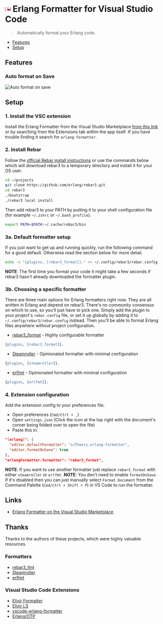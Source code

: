 # <img src="images/erlang.png" width="18"> Erlang Formatter for Visual Studio Code

> Automatically format your Erlang code.

- [Features](#features)
- [Setup](#setup)

## Features

### Auto format on Save

![Auto format on save](https://user-images.githubusercontent.com/28652/72016514-d37fc400-325b-11ea-8a88-29608d198860.gif)

## Setup

### 1. Install the VSC extension

Install the Erlang Formatter from the Visual Studio Marketplace [from this link](https://marketplace.visualstudio.com/items?itemName=szTheory.erlang-formatter) or by searching from the Extensions tab within the app itself. If you have trouble finding it search for `erlang-formatter`.

### 2. Install Rebar

Follow the [official Rebar install instructions](https://www.rebar3.org/docs/getting-started) or use the commands below which will download rebar3 to a temporary directory and install it for your OS user.

```bash
cd ~/projects
git clone https://github.com/erlang/rebar3.git
cd rebar3
./bootstrap
./rebar3 local install
```

Then add rebar3 to your PATH by putting it to your shell configuration file (for example `~/.zshrc` or `~/.bash_profile`).

```bash
export PATH=$PATH:~/.cache/rebar3/bin
```

### 3a. Default formatter setup

If you just want to get up and running quickly, run the following command for a good default. Otherwise read the section below for more detail.

```bash
echo -e "{plugins, [rebar3_format]}." >> ~/.config/rebar3/rebar.config
```

**NOTE**: The first time you format your code it might take a few seconds if rebar3 hasn't already downloaded the formatter plugin.

### 3b. Choosing a specific formatter

There are three main options for Erlang formatters right now. They are all written in Erlang and depend on rebar3. There's no community consensus on which to use, so you'll just have to pick one. Simply add the plugin to your project's `rebar.config` file, or set it up globally by adding it to `~/.config/rebar3/rebar.config` instead. Then you'll be able to format Erlang files anywhere without project configuration.

- [rebar3_format](https://github.com/AdRoll/rebar3_format) - Highly configurable formatter

```erlang
{plugins, [rebar3_format]}.
```

- [Steamroller](https://github.com/old-reliable/steamroller) - Opinionated formatter with minimal configuration

```erlang
{plugins, [steamroller]}.
```

- [erlfmt](https://github.com/whatsapp/erlfmt) - Opinionated formatter with minimal configuration

```erlang
{plugins, [erlfmt]}.
```

### 4. Extension configuration

Add the extension config to your preferences file.

- Open preferences (`Cmd/Ctrl + ,`)
- Open `settings.json` (Click the icon at the top right with the document's corner being folded over to open the file)
- Paste this in:

```json
"[erlang]": {
  "editor.defaultFormatter": "szTheory.erlang-formatter",
  "editor.formatOnSave": true
},
"erlangFormatter.formatter": "rebar3_format",
```

**NOTE**: If you want to use another formatter just replace `rebar3_format` with either `steamroller` or `erlfmt`.
**NOTE**: You don't need to enable `formatOnSave`. If it's disabled then you can just manually select `Format Document` from the Command Palette (`Cmd/Ctrl + Shift + P`) in VS Code to run the formatter.

## Links

- [Erlang Formatter on the Visual Studio Marketplace](https://marketplace.visualstudio.com/items?itemName=szTheory.erlang-formatter)

## Thanks

Thanks to the authors of these projects, which were highly valuable resources.

### Formatters

- [rebar3_fmt](https://github.com/AdRoll/rebar3_format)
- [Steamroller](https://github.com/old-reliable/steamroller)
- [erlfmt](https://github.com/whatsapp/erlfmt)

### Visual Studio Code Extensions

- [Elixir Formatter](https://github.com/sarat-ravi/elixir-formatter)
- [Elixir LS](https://github.com/elixir-lsp/vscode-elixir-ls)
- [vscode-erlang-formatter](https://github.com/nwolverson/vscode-erlang-formatter)
- [Erlang/OTP](https://github.com/yuce/erlang-vscode)
